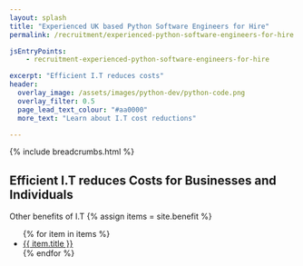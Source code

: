```yaml
---
layout: splash 
title: "Experienced UK based Python Software Engineers for Hire"
permalink: /recruitment/experienced-python-software-engineers-for-hire

jsEntryPoints:
    - recruitment-experienced-python-software-engineers-for-hire

excerpt: "Efficient I.T reduces costs"
header:
  overlay_image: /assets/images/python-dev/python-code.png
  overlay_filter: 0.5 
  page_lead_text_colour: "#aa0000"
  more_text: "Learn about I.T cost reductions"

---
```


{% include breadcrumbs.html %}

## Efficient I.T reduces Costs for Businesses and Individuals

Other benefits of I.T
{% assign items = site.benefit %}
<ul class="">
    {% for item in items %}
        <li><a href="{{ item.url }}">{{ item.title }}</a></li>
    {% endfor %}
</ul>